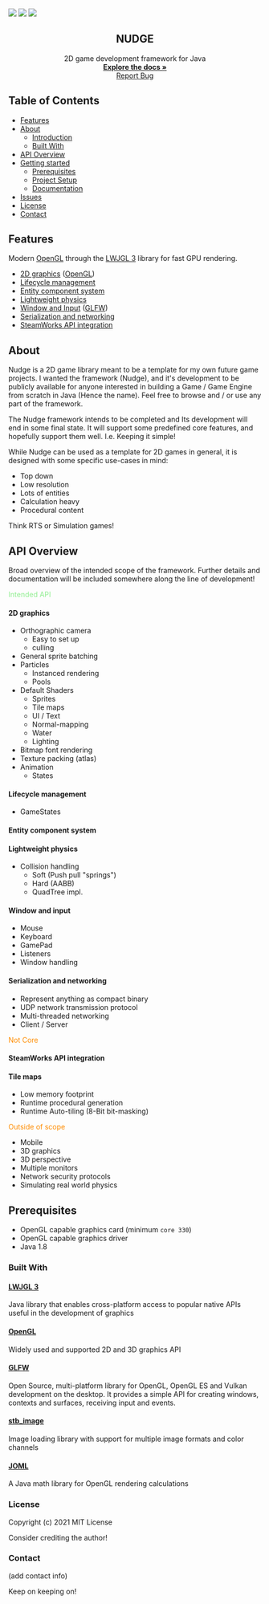 
<p>
    <br />
    <img src="https://img.shields.io/badge/Made%20with-Java-red">
    <img src="https://img.shields.io/badge/Made%20with-LWJGL%20-yellow">
    <img src="https://camo.githubusercontent.com/0fa78702c674a5e13004de53a25ae80ed1ce281f92c0e5d6bd5aa7701b3ab483/68747470733a2f2f696d672e736869656c64732e696f2f6769746875622f6c6963656e73652f61746861756e2f454f532e737667">
</p>

<p align="center">
  <h2 align="center">NUDGE</h2>
  <p align="center">
    2D game development framework for Java
    <br />
    <a href=""><strong>Explore the docs »</strong></a><br>
    <a href="https://github.com/fre-dahl/Nudge/issues">Report Bug</a>
  </p>


<!-- TABLE OF CONTENTS -->
## Table of Contents

* [Features](#features)
* [About](#about)
  * [Introduction](#about)
  * [Built With](#built-with)
* [API Overview](#API-Overview)
* [Getting started](#Getting-started)
    * [Prerequisites](#prerequisites)
    * [Project Setup](#project-setup)
    * [Documentation](#documentation)
* [Issues](https://github.com/fre-dahl/Nudge/issues)
* [License](#license)
* [Contact](#contact)

## Features

Modern [OpenGL](https://www.opengl.org/) through the [LWJGL 3](https://www.lwjgl.org/) library for fast GPU rendering.

* [2D graphics](#2d-graphics) ([OpenGL](https://www.opengl.org/))
* [Lifecycle management](#Lifecycle-management)
* [Entity component system](#Entity-component-system)
* [Lightweight physics](#Lightweight-physics)
* [Window and Input](#Window-and-input) ([GLFW](https://www.glfw.org/))
* [Serialization and networking](#Serialization-and-networking)
* [SteamWorks API integration](#SteamWorks-API-integration)

## About

Nudge is a 2D game library meant to be a template for my own
future game projects. I wanted the framework (Nudge),
and it's development to be publicly available for anyone interested in building
a Game / Game Engine from scratch in Java (Hence the name). Feel free to browse and / or
use any part of the framework.

The Nudge framework intends to be completed and Its development will end in some final state.
It will support some predefined core features, and hopefully support them well. I.e. Keeping it simple!


While Nudge can be used as a template for 2D games in general, it is designed with some specific
use-cases in mind:

* Top down
* Low resolution
* Lots of entities
* Calculation heavy
* Procedural content

Think RTS or Simulation games! 

## API Overview

Broad overview of the intended scope of the framework. Further details and documentation will be included
somewhere along the line of development! 

<span style="color:lightgreen">Intended API</span>

#### 2D graphics

  * Orthographic camera
    * Easy to set up
    * culling
  * General sprite batching
  * Particles
    * Instanced rendering
    * Pools
  * Default Shaders
    * Sprites
    * Tile maps
    * UI / Text
    * Normal-mapping
    * Water
    * Lighting
  * Bitmap font rendering
  * Texture packing (atlas)
  * Animation
    * States
  
#### Lifecycle management

* GameStates 

#### Entity component system

#### Lightweight physics

  * Collision handling
    * Soft (Push pull "springs")
    * Hard (AABB)
    * QuadTree impl.
    
  
#### Window and input

* Mouse
* Keyboard
* GamePad
* Listeners
* Window handling


#### Serialization and networking

  * Represent anything as compact binary
  * UDP network transmission protocol
  * Multi-threaded networking
  * Client / Server

<span style="color:darkorange">Not Core</span>

#### SteamWorks API integration

#### Tile maps

  * Low memory footprint
  * Runtime procedural generation
  * Runtime Auto-tiling (8-Bit bit-masking)

<span style="color:darkorange">Outside of scope</span>

* Mobile
* 3D graphics
* 3D perspective
* Multiple monitors
* Network security protocols
* Simulating real world physics


## Prerequisites
* OpenGL capable graphics card (minimum `core 330`)
* OpenGL capable graphics driver
* Java 1.8


### Built With

#### [LWJGL 3](https://www.lwjgl.org/)
Java library that enables cross-platform access to popular native APIs useful in the development of graphics

#### [OpenGL](https://www.opengl.org/)
Widely used and supported 2D and 3D graphics API

#### [GLFW](https://www.glfw.org/)
Open Source, multi-platform library for OpenGL, OpenGL ES and Vulkan development on the desktop. It provides a simple API for creating windows, contexts and surfaces, receiving input and events.



#### [stb_image](https://github.com/nothings/stb)
Image loading library with support for multiple image formats and color channels


#### [JOML](https://joml-ci.github.io/JOML/)
A Java math library for OpenGL rendering calculations


### License
Copyright (c) 2021 MIT License

Consider crediting the author!

### Contact
(add contact info)

Keep on keeping on!
